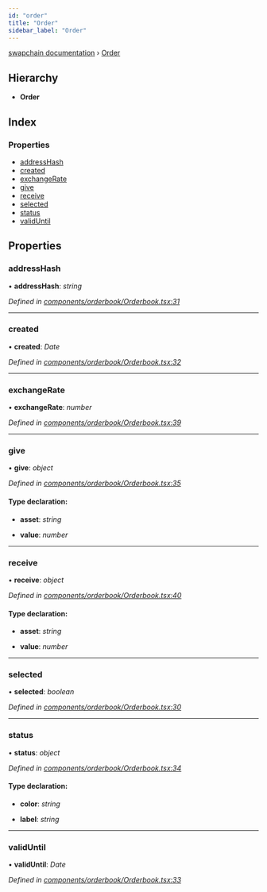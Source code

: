 ```yaml
---
id: "order"
title: "Order"
sidebar_label: "Order"
---
```


[swapchain documentation](../globals.md) › [Order](order.md)

## Hierarchy

- **Order**

## Index

### Properties

- [addressHash](order.md#addresshash)
- [created](order.md#created)
- [exchangeRate](order.md#exchangerate)
- [give](order.md#give)
- [receive](order.md#receive)
- [selected](order.md#selected)
- [status](order.md#status)
- [validUntil](order.md#validuntil)

## Properties

### addressHash

• **addressHash**: _string_

_Defined in [components/orderbook/Orderbook.tsx:31](https://github.com/chronark/swapchain/blob/281c0f2/src/components/orderbook/Orderbook.tsx#L31)_

---

### created

• **created**: _Date_

_Defined in [components/orderbook/Orderbook.tsx:32](https://github.com/chronark/swapchain/blob/281c0f2/src/components/orderbook/Orderbook.tsx#L32)_

---

### exchangeRate

• **exchangeRate**: _number_

_Defined in [components/orderbook/Orderbook.tsx:39](https://github.com/chronark/swapchain/blob/281c0f2/src/components/orderbook/Orderbook.tsx#L39)_

---

### give

• **give**: _object_

_Defined in [components/orderbook/Orderbook.tsx:35](https://github.com/chronark/swapchain/blob/281c0f2/src/components/orderbook/Orderbook.tsx#L35)_

#### Type declaration:

- **asset**: _string_

- **value**: _number_

---

### receive

• **receive**: _object_

_Defined in [components/orderbook/Orderbook.tsx:40](https://github.com/chronark/swapchain/blob/281c0f2/src/components/orderbook/Orderbook.tsx#L40)_

#### Type declaration:

- **asset**: _string_

- **value**: _number_

---

### selected

• **selected**: _boolean_

_Defined in [components/orderbook/Orderbook.tsx:30](https://github.com/chronark/swapchain/blob/281c0f2/src/components/orderbook/Orderbook.tsx#L30)_

---

### status

• **status**: _object_

_Defined in [components/orderbook/Orderbook.tsx:34](https://github.com/chronark/swapchain/blob/281c0f2/src/components/orderbook/Orderbook.tsx#L34)_

#### Type declaration:

- **color**: _string_

- **label**: _string_

---

### validUntil

• **validUntil**: _Date_

_Defined in [components/orderbook/Orderbook.tsx:33](https://github.com/chronark/swapchain/blob/281c0f2/src/components/orderbook/Orderbook.tsx#L33)_
